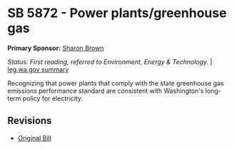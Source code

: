 # SB 5872 - Power plants/greenhouse gas
**Primary Sponsor:** [Sharon Brown](/person/leg/sharon.brown.md)

*Status: First reading, referred to Environment, Energy & Technology.* | [leg.wa.gov summary](https://app.leg.wa.gov/billsummary?BillNumber=5872&Year=2021)

Recognizing that power plants that comply with the state greenhouse gas emissions performance standard are consistent with Washington's long-term policy for electricity.

## Revisions
* [Original Bill](1/)